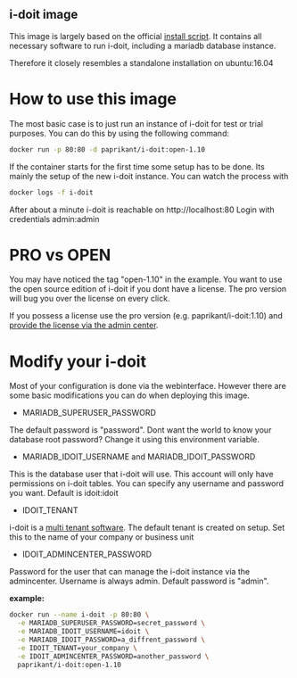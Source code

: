 ## i-doit image
This image is largely based on the official [install script](https://github.com/bheisig/i-doit-scripts/blob/master/idoit-install.sh). It contains all necessary software to run i-doit, including a mariadb database instance.

Therefore it closely resembles a standalone installation on ubuntu:16.04

# How to use this image
The most basic case is to just run an instance of i-doit for test or trial purposes. You can do this by using the following command:
```bash
docker run -p 80:80 -d paprikant/i-doit:open-1.10
```
If the container starts for the first time some setup has to be done. Its mainly the setup of the new i-doit instance. You can watch the process with
```bash
docker logs -f i-doit
```
After about a minute i-doit is reachable on http://localhost:80
Login with credentials admin:admin

# PRO vs OPEN
You may have noticed the tag "open-1.10" in the example. You want to use the open source edition of i-doit if you dont have a license. The pro version will bug you over the license on every click.

If you possess a license use the pro version (e.g. paprikant/i-doit:1.10) and [provide the license via the admin center](https://kb.i-doit.com/display/en/Install+License).

# Modify your i-doit
Most of your configuration is done via the webinterface. However there are some basic modifications you can do when deploying this image.
* MARIADB_SUPERUSER_PASSWORD

The default password is "password". Dont want the world to know your database root password? Change it using this environment variable.
* MARIADB_IDOIT_USERNAME and MARIADB_IDOIT_PASSWORD

This is the database user that i-doit will use. This account will only have permissions on i-doit tables. You can specify any username and password you want. Default is idoit:idoit

* IDOIT_TENANT

i-doit is a [multi tenant software](https://kb.i-doit.com/display/en/Multi-Tenants). The default tenant is created on setup. Set this to the name of your company or business unit 

* IDOIT_ADMINCENTER_PASSWORD

Password for the user that can manage the i-doit instance via the admincenter. Username is always admin. Default password is "admin".

**example:**
```bash
docker run --name i-doit -p 80:80 \
  -e MARIADB_SUPERUSER_PASSWORD=secret_password \
  -e MARIADB_IDOIT_USERNAME=idoit \
  -e MARIADB_IDOIT_PASSWORD=a_diffrent_password \
  -e IDOIT_TENANT=your_company \
  -e IDOIT_ADMINCENTER_PASSWORD=another_password \
  paprikant/i-doit:open-1.10 
```
